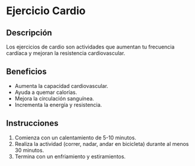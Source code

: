 # Ejercicio Cardio

## Descripción
Los ejercicios de cardio son actividades que aumentan tu frecuencia cardíaca y mejoran la resistencia cardiovascular.

## Beneficios
- Aumenta la capacidad cardiovascular.
- Ayuda a quemar calorías.
- Mejora la circulación sanguínea.
- Incrementa la energía y resistencia.

## Instrucciones
1. Comienza con un calentamiento de 5-10 minutos.
2. Realiza la actividad (correr, nadar, andar en bicicleta) durante al menos 30 minutos.
3. Termina con un enfriamiento y estiramientos.
